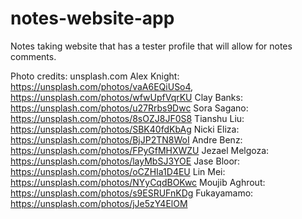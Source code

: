 # notes-website-app

Notes taking website that has a tester profile that will allow for notes comments.

Photo credits:
unsplash.com
Alex Knight: https://unsplash.com/photos/vaA6EQiUSo4, https://unsplash.com/photos/wfwUpfVqrKU
Clay Banks: https://unsplash.com/photos/u27Rrbs9Dwc
Sora Sagano: https://unsplash.com/photos/8sOZJ8JF0S8
Tianshu Liu: https://unsplash.com/photos/SBK40fdKbAg
Nicki Eliza: https://unsplash.com/photos/BjJP2TN8WoI
Andre Benz: https://unsplash.com/photos/FPyGfMHXWZU
Jezael Melgoza: https://unsplash.com/photos/layMbSJ3YOE
Jase Bloor: https://unsplash.com/photos/oCZHIa1D4EU
Lin Mei: https://unsplash.com/photos/NYyCqdBOKwc
Moujib Aghrout: https://unsplash.com/photos/s9ESRUFnKDg
Fukayamamo: https://unsplash.com/photos/jJe5zY4ElOM
